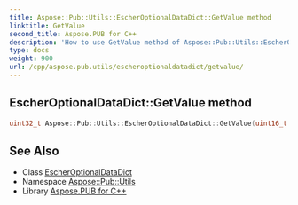 ```yaml
---
title: Aspose::Pub::Utils::EscherOptionalDataDict::GetValue method
linktitle: GetValue
second_title: Aspose.PUB for C++
description: 'How to use GetValue method of Aspose::Pub::Utils::EscherOptionalDataDict class in C++.'
type: docs
weight: 900
url: /cpp/aspose.pub.utils/escheroptionaldatadict/getvalue/
---
```

## EscherOptionalDataDict::GetValue method




```cpp
uint32_t Aspose::Pub::Utils::EscherOptionalDataDict::GetValue(uint16_t key)
```

## See Also

* Class [EscherOptionalDataDict](../)
* Namespace [Aspose::Pub::Utils](../../)
* Library [Aspose.PUB for C++](../../../)
